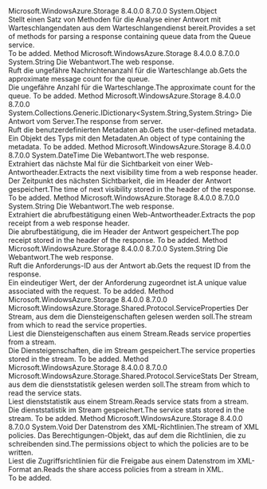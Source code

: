 <Type Name="QueueHttpResponseParsers" FullName="Microsoft.WindowsAzure.Storage.Queue.Protocol.QueueHttpResponseParsers">
  <TypeSignature Language="C#" Value="public static class QueueHttpResponseParsers" />
  <TypeSignature Language="ILAsm" Value=".class public auto ansi abstract sealed beforefieldinit QueueHttpResponseParsers extends System.Object" />
  <TypeSignature Language="DocId" Value="T:Microsoft.WindowsAzure.Storage.Queue.Protocol.QueueHttpResponseParsers" />
  <TypeSignature Language="VB.NET" Value="Public Class QueueHttpResponseParsers" />
  <TypeSignature Language="F#" Value="type QueueHttpResponseParsers = class" />
  <AssemblyInfo>
    <AssemblyName>Microsoft.WindowsAzure.Storage</AssemblyName>
    <AssemblyVersion>8.4.0.0</AssemblyVersion>
    <AssemblyVersion>8.7.0.0</AssemblyVersion>
  </AssemblyInfo>
  <Base>
    <BaseTypeName>System.Object</BaseTypeName>
  </Base>
  <Interfaces />
  <Docs>
    <summary>
            <span data-ttu-id="a8132-101">Stellt einen Satz von Methoden für die Analyse einer Antwort mit Warteschlangendaten aus dem Warteschlangendienst bereit.</span><span class="sxs-lookup"><span data-stu-id="a8132-101">Provides a set of methods for parsing a response containing queue data from the Queue service.</span></span>
            </summary>
    <remarks>To be added.</remarks>
  </Docs>
  <Members>
    <Member MemberName="GetApproximateMessageCount">
      <MemberSignature Language="C#" Value="public static string GetApproximateMessageCount (System.Net.HttpWebResponse response);" />
      <MemberSignature Language="ILAsm" Value=".method public static hidebysig string GetApproximateMessageCount(class System.Net.HttpWebResponse response) cil managed" />
      <MemberSignature Language="DocId" Value="M:Microsoft.WindowsAzure.Storage.Queue.Protocol.QueueHttpResponseParsers.GetApproximateMessageCount(System.Net.HttpWebResponse)" />
      <MemberSignature Language="VB.NET" Value="Public Shared Function GetApproximateMessageCount (response As HttpWebResponse) As String" />
      <MemberSignature Language="F#" Value="static member GetApproximateMessageCount : System.Net.HttpWebResponse -&gt; string" Usage="Microsoft.WindowsAzure.Storage.Queue.Protocol.QueueHttpResponseParsers.GetApproximateMessageCount response" />
      <MemberType>Method</MemberType>
      <AssemblyInfo>
        <AssemblyName>Microsoft.WindowsAzure.Storage</AssemblyName>
        <AssemblyVersion>8.4.0.0</AssemblyVersion>
        <AssemblyVersion>8.7.0.0</AssemblyVersion>
      </AssemblyInfo>
      <ReturnValue>
        <ReturnType>System.String</ReturnType>
      </ReturnValue>
      <Parameters>
        <Parameter Name="response" Type="System.Net.HttpWebResponse" />
      </Parameters>
      <Docs>
        <param name="response"><span data-ttu-id="a8132-102">Die Webantwort.</span><span class="sxs-lookup"><span data-stu-id="a8132-102">The web response.</span></span></param>
        <summary>
            <span data-ttu-id="a8132-103">Ruft die ungefähre Nachrichtenanzahl für die Warteschlange ab.</span><span class="sxs-lookup"><span data-stu-id="a8132-103">Gets the approximate message count for the queue.</span></span>
            </summary>
        <returns><span data-ttu-id="a8132-104">Die ungefähre Anzahl für die Warteschlange.</span><span class="sxs-lookup"><span data-stu-id="a8132-104">The approximate count for the queue.</span></span></returns>
        <remarks>To be added.</remarks>
      </Docs>
    </Member>
    <Member MemberName="GetMetadata">
      <MemberSignature Language="C#" Value="public static System.Collections.Generic.IDictionary&lt;string,string&gt; GetMetadata (System.Net.HttpWebResponse response);" />
      <MemberSignature Language="ILAsm" Value=".method public static hidebysig class System.Collections.Generic.IDictionary`2&lt;string, string&gt; GetMetadata(class System.Net.HttpWebResponse response) cil managed" />
      <MemberSignature Language="DocId" Value="M:Microsoft.WindowsAzure.Storage.Queue.Protocol.QueueHttpResponseParsers.GetMetadata(System.Net.HttpWebResponse)" />
      <MemberSignature Language="VB.NET" Value="Public Shared Function GetMetadata (response As HttpWebResponse) As IDictionary(Of String, String)" />
      <MemberSignature Language="F#" Value="static member GetMetadata : System.Net.HttpWebResponse -&gt; System.Collections.Generic.IDictionary&lt;string, string&gt;" Usage="Microsoft.WindowsAzure.Storage.Queue.Protocol.QueueHttpResponseParsers.GetMetadata response" />
      <MemberType>Method</MemberType>
      <AssemblyInfo>
        <AssemblyName>Microsoft.WindowsAzure.Storage</AssemblyName>
        <AssemblyVersion>8.4.0.0</AssemblyVersion>
        <AssemblyVersion>8.7.0.0</AssemblyVersion>
      </AssemblyInfo>
      <ReturnValue>
        <ReturnType>System.Collections.Generic.IDictionary&lt;System.String,System.String&gt;</ReturnType>
      </ReturnValue>
      <Parameters>
        <Parameter Name="response" Type="System.Net.HttpWebResponse" />
      </Parameters>
      <Docs>
        <param name="response"><span data-ttu-id="a8132-105">Die Antwort vom Server.</span><span class="sxs-lookup"><span data-stu-id="a8132-105">The response from server.</span></span></param>
        <summary>
            <span data-ttu-id="a8132-106">Ruft die benutzerdefinierten Metadaten ab.</span><span class="sxs-lookup"><span data-stu-id="a8132-106">Gets the user-defined metadata.</span></span>
            </summary>
        <returns><span data-ttu-id="a8132-107">Ein Objekt des Typs <see cref="T:System.Collections.IDictionary" /> mit den Metadaten.</span><span class="sxs-lookup"><span data-stu-id="a8132-107">An object of type <see cref="T:System.Collections.IDictionary" /> containing the metadata.</span></span></returns>
        <remarks>To be added.</remarks>
      </Docs>
    </Member>
    <Member MemberName="GetNextVisibleTime">
      <MemberSignature Language="C#" Value="public static DateTime GetNextVisibleTime (System.Net.HttpWebResponse response);" />
      <MemberSignature Language="ILAsm" Value=".method public static hidebysig valuetype System.DateTime GetNextVisibleTime(class System.Net.HttpWebResponse response) cil managed" />
      <MemberSignature Language="DocId" Value="M:Microsoft.WindowsAzure.Storage.Queue.Protocol.QueueHttpResponseParsers.GetNextVisibleTime(System.Net.HttpWebResponse)" />
      <MemberSignature Language="VB.NET" Value="Public Shared Function GetNextVisibleTime (response As HttpWebResponse) As DateTime" />
      <MemberSignature Language="F#" Value="static member GetNextVisibleTime : System.Net.HttpWebResponse -&gt; DateTime" Usage="Microsoft.WindowsAzure.Storage.Queue.Protocol.QueueHttpResponseParsers.GetNextVisibleTime response" />
      <MemberType>Method</MemberType>
      <AssemblyInfo>
        <AssemblyName>Microsoft.WindowsAzure.Storage</AssemblyName>
        <AssemblyVersion>8.4.0.0</AssemblyVersion>
        <AssemblyVersion>8.7.0.0</AssemblyVersion>
      </AssemblyInfo>
      <ReturnValue>
        <ReturnType>System.DateTime</ReturnType>
      </ReturnValue>
      <Parameters>
        <Parameter Name="response" Type="System.Net.HttpWebResponse" />
      </Parameters>
      <Docs>
        <param name="response"><span data-ttu-id="a8132-108">Die Webantwort.</span><span class="sxs-lookup"><span data-stu-id="a8132-108">The web response.</span></span></param>
        <summary>
            <span data-ttu-id="a8132-109">Extrahiert das nächste Mal für die Sichtbarkeit von einer Web-Antwortheader.</span><span class="sxs-lookup"><span data-stu-id="a8132-109">Extracts the next visibility time from a web response header.</span></span>
            </summary>
        <returns><span data-ttu-id="a8132-110">Der Zeitpunkt des nächsten Sichtbarkeit, die im Header der Antwort gespeichert.</span><span class="sxs-lookup"><span data-stu-id="a8132-110">The time of next visibility stored in the header of the response.</span></span></returns>
        <remarks>To be added.</remarks>
      </Docs>
    </Member>
    <Member MemberName="GetPopReceipt">
      <MemberSignature Language="C#" Value="public static string GetPopReceipt (System.Net.HttpWebResponse response);" />
      <MemberSignature Language="ILAsm" Value=".method public static hidebysig string GetPopReceipt(class System.Net.HttpWebResponse response) cil managed" />
      <MemberSignature Language="DocId" Value="M:Microsoft.WindowsAzure.Storage.Queue.Protocol.QueueHttpResponseParsers.GetPopReceipt(System.Net.HttpWebResponse)" />
      <MemberSignature Language="VB.NET" Value="Public Shared Function GetPopReceipt (response As HttpWebResponse) As String" />
      <MemberSignature Language="F#" Value="static member GetPopReceipt : System.Net.HttpWebResponse -&gt; string" Usage="Microsoft.WindowsAzure.Storage.Queue.Protocol.QueueHttpResponseParsers.GetPopReceipt response" />
      <MemberType>Method</MemberType>
      <AssemblyInfo>
        <AssemblyName>Microsoft.WindowsAzure.Storage</AssemblyName>
        <AssemblyVersion>8.4.0.0</AssemblyVersion>
        <AssemblyVersion>8.7.0.0</AssemblyVersion>
      </AssemblyInfo>
      <ReturnValue>
        <ReturnType>System.String</ReturnType>
      </ReturnValue>
      <Parameters>
        <Parameter Name="response" Type="System.Net.HttpWebResponse" />
      </Parameters>
      <Docs>
        <param name="response"><span data-ttu-id="a8132-111">Die Webantwort.</span><span class="sxs-lookup"><span data-stu-id="a8132-111">The web response.</span></span></param>
        <summary>
            <span data-ttu-id="a8132-112">Extrahiert die abrufbestätigung einen Web-Antwortheader.</span><span class="sxs-lookup"><span data-stu-id="a8132-112">Extracts the pop receipt from a web response header.</span></span>
            </summary>
        <returns><span data-ttu-id="a8132-113">Die abrufbestätigung, die im Header der Antwort gespeichert.</span><span class="sxs-lookup"><span data-stu-id="a8132-113">The pop receipt stored in the header of the response.</span></span></returns>
        <remarks>To be added.</remarks>
      </Docs>
    </Member>
    <Member MemberName="GetRequestId">
      <MemberSignature Language="C#" Value="public static string GetRequestId (System.Net.HttpWebResponse response);" />
      <MemberSignature Language="ILAsm" Value=".method public static hidebysig string GetRequestId(class System.Net.HttpWebResponse response) cil managed" />
      <MemberSignature Language="DocId" Value="M:Microsoft.WindowsAzure.Storage.Queue.Protocol.QueueHttpResponseParsers.GetRequestId(System.Net.HttpWebResponse)" />
      <MemberSignature Language="VB.NET" Value="Public Shared Function GetRequestId (response As HttpWebResponse) As String" />
      <MemberSignature Language="F#" Value="static member GetRequestId : System.Net.HttpWebResponse -&gt; string" Usage="Microsoft.WindowsAzure.Storage.Queue.Protocol.QueueHttpResponseParsers.GetRequestId response" />
      <MemberType>Method</MemberType>
      <AssemblyInfo>
        <AssemblyName>Microsoft.WindowsAzure.Storage</AssemblyName>
        <AssemblyVersion>8.4.0.0</AssemblyVersion>
        <AssemblyVersion>8.7.0.0</AssemblyVersion>
      </AssemblyInfo>
      <ReturnValue>
        <ReturnType>System.String</ReturnType>
      </ReturnValue>
      <Parameters>
        <Parameter Name="response" Type="System.Net.HttpWebResponse" />
      </Parameters>
      <Docs>
        <param name="response"><span data-ttu-id="a8132-114">Die Webantwort.</span><span class="sxs-lookup"><span data-stu-id="a8132-114">The web response.</span></span></param>
        <summary>
            <span data-ttu-id="a8132-115">Ruft die Anforderungs-ID aus der Antwort ab.</span><span class="sxs-lookup"><span data-stu-id="a8132-115">Gets the request ID from the response.</span></span>
            </summary>
        <returns><span data-ttu-id="a8132-116">Ein eindeutiger Wert, der der Anforderung zugeordnet ist.</span><span class="sxs-lookup"><span data-stu-id="a8132-116">A unique value associated with the request.</span></span></returns>
        <remarks>To be added.</remarks>
      </Docs>
    </Member>
    <Member MemberName="ReadServiceProperties">
      <MemberSignature Language="C#" Value="public static Microsoft.WindowsAzure.Storage.Shared.Protocol.ServiceProperties ReadServiceProperties (System.IO.Stream inputStream);" />
      <MemberSignature Language="ILAsm" Value=".method public static hidebysig class Microsoft.WindowsAzure.Storage.Shared.Protocol.ServiceProperties ReadServiceProperties(class System.IO.Stream inputStream) cil managed" />
      <MemberSignature Language="DocId" Value="M:Microsoft.WindowsAzure.Storage.Queue.Protocol.QueueHttpResponseParsers.ReadServiceProperties(System.IO.Stream)" />
      <MemberSignature Language="VB.NET" Value="Public Shared Function ReadServiceProperties (inputStream As Stream) As ServiceProperties" />
      <MemberSignature Language="F#" Value="static member ReadServiceProperties : System.IO.Stream -&gt; Microsoft.WindowsAzure.Storage.Shared.Protocol.ServiceProperties" Usage="Microsoft.WindowsAzure.Storage.Queue.Protocol.QueueHttpResponseParsers.ReadServiceProperties inputStream" />
      <MemberType>Method</MemberType>
      <AssemblyInfo>
        <AssemblyName>Microsoft.WindowsAzure.Storage</AssemblyName>
        <AssemblyVersion>8.4.0.0</AssemblyVersion>
        <AssemblyVersion>8.7.0.0</AssemblyVersion>
      </AssemblyInfo>
      <ReturnValue>
        <ReturnType>Microsoft.WindowsAzure.Storage.Shared.Protocol.ServiceProperties</ReturnType>
      </ReturnValue>
      <Parameters>
        <Parameter Name="inputStream" Type="System.IO.Stream" />
      </Parameters>
      <Docs>
        <param name="inputStream"><span data-ttu-id="a8132-117">Der Stream, aus dem die Diensteigenschaften gelesen werden soll.</span><span class="sxs-lookup"><span data-stu-id="a8132-117">The stream from which to read the service properties.</span></span></param>
        <summary>
            <span data-ttu-id="a8132-118">Liest die Diensteigenschaften aus einem Stream.</span><span class="sxs-lookup"><span data-stu-id="a8132-118">Reads service properties from a stream.</span></span>
            </summary>
        <returns><span data-ttu-id="a8132-119">Die Diensteigenschaften, die im Stream gespeichert.</span><span class="sxs-lookup"><span data-stu-id="a8132-119">The service properties stored in the stream.</span></span></returns>
        <remarks>To be added.</remarks>
      </Docs>
    </Member>
    <Member MemberName="ReadServiceStats">
      <MemberSignature Language="C#" Value="public static Microsoft.WindowsAzure.Storage.Shared.Protocol.ServiceStats ReadServiceStats (System.IO.Stream inputStream);" />
      <MemberSignature Language="ILAsm" Value=".method public static hidebysig class Microsoft.WindowsAzure.Storage.Shared.Protocol.ServiceStats ReadServiceStats(class System.IO.Stream inputStream) cil managed" />
      <MemberSignature Language="DocId" Value="M:Microsoft.WindowsAzure.Storage.Queue.Protocol.QueueHttpResponseParsers.ReadServiceStats(System.IO.Stream)" />
      <MemberSignature Language="VB.NET" Value="Public Shared Function ReadServiceStats (inputStream As Stream) As ServiceStats" />
      <MemberSignature Language="F#" Value="static member ReadServiceStats : System.IO.Stream -&gt; Microsoft.WindowsAzure.Storage.Shared.Protocol.ServiceStats" Usage="Microsoft.WindowsAzure.Storage.Queue.Protocol.QueueHttpResponseParsers.ReadServiceStats inputStream" />
      <MemberType>Method</MemberType>
      <AssemblyInfo>
        <AssemblyName>Microsoft.WindowsAzure.Storage</AssemblyName>
        <AssemblyVersion>8.4.0.0</AssemblyVersion>
        <AssemblyVersion>8.7.0.0</AssemblyVersion>
      </AssemblyInfo>
      <ReturnValue>
        <ReturnType>Microsoft.WindowsAzure.Storage.Shared.Protocol.ServiceStats</ReturnType>
      </ReturnValue>
      <Parameters>
        <Parameter Name="inputStream" Type="System.IO.Stream" />
      </Parameters>
      <Docs>
        <param name="inputStream"><span data-ttu-id="a8132-120">Der Stream, aus dem die dienststatistik gelesen werden soll.</span><span class="sxs-lookup"><span data-stu-id="a8132-120">The stream from which to read the service stats.</span></span></param>
        <summary>
            <span data-ttu-id="a8132-121">Liest dienststatistik aus einem Stream.</span><span class="sxs-lookup"><span data-stu-id="a8132-121">Reads service stats from a stream.</span></span>
            </summary>
        <returns><span data-ttu-id="a8132-122">Die dienststatistik im Stream gespeichert.</span><span class="sxs-lookup"><span data-stu-id="a8132-122">The service stats stored in the stream.</span></span></returns>
        <remarks>To be added.</remarks>
      </Docs>
    </Member>
    <Member MemberName="ReadSharedAccessIdentifiers">
      <MemberSignature Language="C#" Value="public static void ReadSharedAccessIdentifiers (System.IO.Stream inputStream, Microsoft.WindowsAzure.Storage.Queue.Protocol.QueuePermissions permissions);" />
      <MemberSignature Language="ILAsm" Value=".method public static hidebysig void ReadSharedAccessIdentifiers(class System.IO.Stream inputStream, class Microsoft.WindowsAzure.Storage.Queue.Protocol.QueuePermissions permissions) cil managed" />
      <MemberSignature Language="DocId" Value="M:Microsoft.WindowsAzure.Storage.Queue.Protocol.QueueHttpResponseParsers.ReadSharedAccessIdentifiers(System.IO.Stream,Microsoft.WindowsAzure.Storage.Queue.Protocol.QueuePermissions)" />
      <MemberSignature Language="VB.NET" Value="Public Shared Sub ReadSharedAccessIdentifiers (inputStream As Stream, permissions As QueuePermissions)" />
      <MemberSignature Language="F#" Value="static member ReadSharedAccessIdentifiers : System.IO.Stream * Microsoft.WindowsAzure.Storage.Queue.Protocol.QueuePermissions -&gt; unit" Usage="Microsoft.WindowsAzure.Storage.Queue.Protocol.QueueHttpResponseParsers.ReadSharedAccessIdentifiers (inputStream, permissions)" />
      <MemberType>Method</MemberType>
      <AssemblyInfo>
        <AssemblyName>Microsoft.WindowsAzure.Storage</AssemblyName>
        <AssemblyVersion>8.4.0.0</AssemblyVersion>
        <AssemblyVersion>8.7.0.0</AssemblyVersion>
      </AssemblyInfo>
      <ReturnValue>
        <ReturnType>System.Void</ReturnType>
      </ReturnValue>
      <Parameters>
        <Parameter Name="inputStream" Type="System.IO.Stream" />
        <Parameter Name="permissions" Type="Microsoft.WindowsAzure.Storage.Queue.Protocol.QueuePermissions" />
      </Parameters>
      <Docs>
        <param name="inputStream"><span data-ttu-id="a8132-123">Der Datenstrom des XML-Richtlinien.</span><span class="sxs-lookup"><span data-stu-id="a8132-123">The stream of XML policies.</span></span></param>
        <param name="permissions"><span data-ttu-id="a8132-124">Das Berechtigungen-Objekt, das auf dem die Richtlinien, die zu schreibenden sind.</span><span class="sxs-lookup"><span data-stu-id="a8132-124">The permissions object to which the policies are to be written.</span></span></param>
        <summary>
            <span data-ttu-id="a8132-125">Liest die Zugriffsrichtlinien für die Freigabe aus einem Datenstrom im XML-Format an.</span><span class="sxs-lookup"><span data-stu-id="a8132-125">Reads the share access policies from a stream in XML.</span></span>
            </summary>
        <remarks>To be added.</remarks>
      </Docs>
    </Member>
  </Members>
</Type>